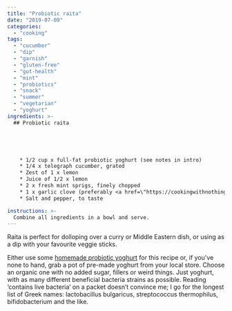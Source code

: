 ```yaml
---
title: "Probiotic raita"
date: "2019-07-09"
categories: 
  - "cooking"
tags: 
  - "cucumber"
  - "dip"
  - "garnish"
  - "gluten-free"
  - "gut-health"
  - "mint"
  - "probiotics"
  - "snack"
  - "summer"
  - "vegetarian"
  - "yoghurt"
ingredients: >-
  ## Probiotic raita




    
    * 1/2 cup x full-fat probiotic yoghurt (see notes in intro)
    * 1/4 x telegraph cucumber, grated
    * Zest of 1 x lemon
    * Juice of 1/2 x lemon
    * 2 x fresh mint sprigs, finely chopped
    * 1 x garlic clove (preferably <a href=\"https://cookingwithnothing.com/fermented-garlic/\">fermented</a>), crushed
    * Salt and pepper, to taste

instructions: >-
  Combine all ingredients in a bowl and serve.
---
```

Raita is perfect for dolloping over a curry or Middle Eastern dish, or using as a dip with your favourite veggie sticks.

Either use some [homemade probiotic yoghurt](https://cookingwithnothing.com/probiotic-yoghurt/) for this recipe or, if you've none to hand, grab a pot of pre-made yoghurt from your local store. Choose an organic one with no added sugar, fillers or weird things. Just yoghurt, with as many different beneficial bacteria strains as possible. Reading ‘contains live bacteria’ on a packet doesn’t convince me; I go for the longest list of Greek names: lactobacillus bulgaricus, streptococcus thermophilus, bifidobacterium and the like.
